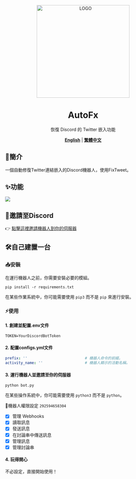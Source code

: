 <div align="center">

<img alt="LOGO" src="https://i.imgur.com/pD5bowS.png" width="300" height="300" />
  
# AutoFx

恢復 Discord 的 Twitter 嵌入功能

[**English**](./README.md) | [**繁體中文**](./README_zh.md)

</div>

## 📝簡介

一個自動修復Twitter連結嵌入的Discord機器人，使用FixTweet。

## ✨功能

![](https://i.imgur.com/ggTwHTN.gif)

## 🔗邀請至Discord

👉 [點擊這裡邀請機器人到你的伺服器](https://discord.com/api/oauth2/authorize?client_id=1173685781265649745&permissions=292594658304&scope=bot)

## 🛠️自己建置一台

### 📥安裝

在運行機器人之前，你需要安裝必要的模組。

```shell
pip install -r requirements.txt
```

在某些作業系統中，你可能需要使用 `pip3` 而不是 `pip` 來進行安裝。

### ⚡使用

#### 1. 創建並配置.env文件

```env
TOKEN=YourDiscordBotToken
```

#### 2. 配置configs.yml文件

```yml
prefix: ''                          # 機器人命令的前綴。
activity_name: ''                   # 機器人顯示的活動名稱。
```

#### 3. 運行機器人並邀請至你的伺服器

```shell
python bot.py
```

在某些操作系統中，你可能需要使用 `python3` 而不是 `python`。

🔧機器人權限設定 `292594658304`

- [x] 管理 Webhooks
- [x] 讀取訊息
- [x] 發送訊息
- [x] 在討論串中傳送訊息
- [x] 管理訊息
- [x] 管理討論串

#### 4. 玩得開心

不必設定，直接開始使用！
